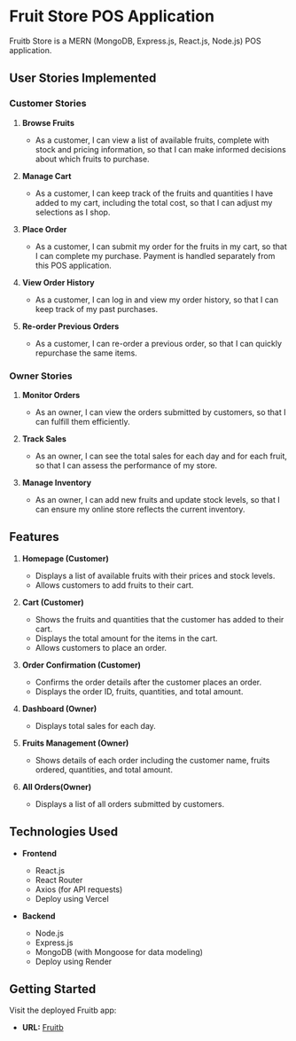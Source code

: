 # Fruit Store POS Application
Fruitb Store is a MERN (MongoDB, Express.js, React.js, Node.js) POS application.

## User Stories Implemented

### Customer Stories
1. **Browse Fruits**
   - As a customer, I can view a list of available fruits, complete with stock and pricing information, so that I can make informed decisions about which fruits to purchase.

2. **Manage Cart**
   - As a customer, I can keep track of the fruits and quantities I have added to my cart, including the total cost, so that I can adjust my selections as I shop.

3. **Place Order**
   - As a customer, I can submit my order for the fruits in my cart, so that I can complete my purchase. Payment is handled separately from this POS application.

4. **View Order History**
   - As a customer, I can log in and view my order history, so that I can keep track of my past purchases.

5. **Re-order Previous Orders**
   - As a customer, I can re-order a previous order, so that I can quickly repurchase the same items.

### Owner Stories
1. **Monitor Orders**
   - As an owner, I can view the orders submitted by customers, so that I can fulfill them efficiently.

2. **Track Sales**
   - As an owner, I can see the total sales for each day and for each fruit, so that I can assess the performance of my store.

3. **Manage Inventory**
   - As an owner, I can add new fruits and update stock levels, so that I can ensure my online store reflects the current inventory.


## Features
1. **Homepage (Customer)**
   - Displays a list of available fruits with their prices and stock levels.
   - Allows customers to add fruits to their cart.

2. **Cart (Customer)**
   - Shows the fruits and quantities that the customer has added to their cart.
   - Displays the total amount for the items in the cart.
   - Allows customers to place an order.

3. **Order Confirmation (Customer)**
   - Confirms the order details after the customer places an order.
   - Displays the order ID, fruits, quantities, and total amount.

4. **Dashboard (Owner)**
   - Displays total sales for each day.
  
5. **Fruits Management (Owner)**
   
   - Shows details of each order including the customer name, fruits ordered, quantities, and total amount.
  
6. **All Orders(Owner)**
   - Displays a list of all orders submitted by customers.
   

## Technologies Used

- **Frontend**
  - React.js
  - React Router
  - Axios (for API requests)
  - Deploy using Vercel

- **Backend**
  - Node.js
  - Express.js
  - MongoDB (with Mongoose for data modeling)
  - Deploy using Render
 
## Getting Started

Visit the deployed Fruitb app:
- **URL:** [Fruitb](https://project-4-fe.vercel.app/)

